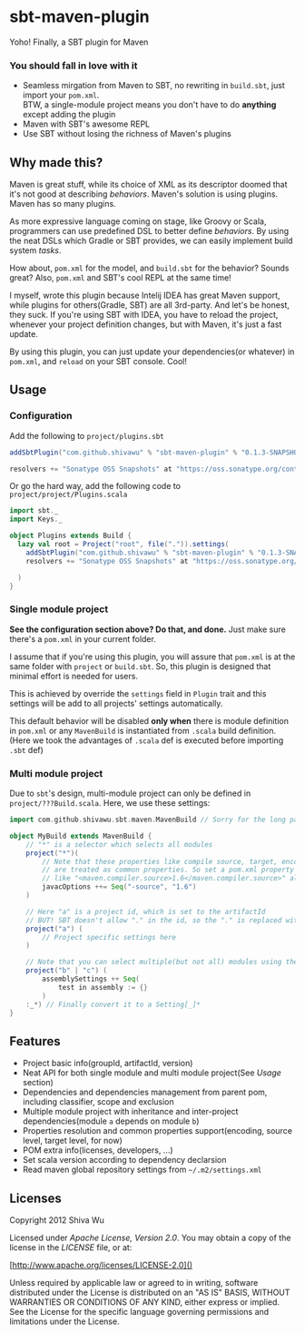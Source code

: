 sbt-maven-plugin
================

Yoho! Finally, a SBT plugin for Maven

### You should fall in love with it

* Seamless mirgation from Maven to SBT, no rewriting in `build.sbt`, just import your `pom.xml`.  
  BTW, a single-module project means you don't have to do **anything** except adding the plugin
* Maven with SBT's awesome REPL
* Use SBT without losing the richness of Maven's plugins

Why made this?
--------------

Maven is great stuff, while its choice of XML as its descriptor doomed that it's not good at describing _behaviors_. 
Maven's solution is using plugins. Maven has so many plugins.

As more expressive language coming on stage, like Groovy or Scala, programmers can use predefined DSL to better define _behaviors_.
By using the neat DSLs which Gradle or SBT provides, we can easily implement build system *tasks*.

How about, `pom.xml` for the model, and `build.sbt` for the behavior? Sounds great?
Also, `pom.xml` and SBT's cool REPL at the same time!

I myself, wrote this plugin because Intelij IDEA has great Maven support, while plugins for others(Gradle, SBT) are all
3rd-party. And let's be honest, they suck. If you're using SBT with IDEA, you have to reload the project, whenever your
project definition changes, but with Maven, it's just a fast update. 

By using this plugin, you can just update your dependencies(or whatever) in `pom.xml`, and `reload` on your SBT console.
Cool!

Usage
-----

### Configuration

Add the following to `project/plugins.sbt`
```scala
addSbtPlugin("com.github.shivawu" % "sbt-maven-plugin" % "0.1.3-SNAPSHOT")

resolvers += "Sonatype OSS Snapshots" at "https://oss.sonatype.org/content/repositories/snapshots"
```

Or go the hard way, add the following code to `project/project/Plugins.scala`

```scala
import sbt._
import Keys._

object Plugins extends Build {
  lazy val root = Project("root", file(".")).settings(
  	addSbtPlugin("com.github.shivawu" % "sbt-maven-plugin" % "0.1.3-SNAPSHOT")
	resolvers += "Sonatype OSS Snapshots" at "https://oss.sonatype.org/content/repositories/snapshots"

  )
}
```

### Single module project

__See the configuration section above? Do that, and done.__ Just make sure there's a `pom.xml` in your current folder.

I assume that if you're using this plugin, you will assure that `pom.xml` is at the same 
folder with `project` or `build.sbt`. So, this plugin is designed that minimal effort is needed for users. 

This is achieved by override the `settings` field in `Plugin` trait and this settings will be add to all projects' settings automatically.

This default behavior will be disabled **only when** there is module definition in `pom.xml` 
or any `MavenBuild` is instantiated from `.scala` build definition. (Here we took the advantages of `.scala` def is executed before importing `.sbt` def)

### Multi module project

Due to `sbt`'s design, multi-module project can only be defined in `project/???Build.scala`. Here, we use these settings:

```scala
import com.github.shivawu.sbt.maven.MavenBuild // Sorry for the long package name :-(

object MyBuild extends MavenBuild {
	// "*" is a selector which selects all modules
	project("*")(
		// Note that these properties like compile source, target, encoding 
		// are treated as common properties. So set a pom.xml property 
		// like "<maven.compiler.source>1.6</maven.compiler.source>" also works.
		javacOptions ++= Seq("-source", "1.6")
	)

	// Here "a" is a project id, which is set to the artifactId
	// BUT! SBT doesn't allow "." in the id, so the "." is replaced with "_"
	project("a") (
		// Project specific settings here
	)

	// Note that you can select multiple(but not all) modules using the "|" operator
	project("b" | "c") (
		assemblySettings ++ Seq(
      		test in assembly := {}
      	)
	:_*) // Finally convert it to a Setting[_]*
}
```

Features
--------

* Project basic info(groupId, artifactId, version)
* Neat API for both single module and multi module project(See _Usage_ section)
* Dependencies and dependencies management from parent pom, including classifier, scope and exclusion
* Multiple module project with inheritance and inter-project dependencies(module `a` depends on module `b`)
* Properties resolution and common properties support(encoding, source level, target level, for now)
* POM extra info(licenses, developers, ...)
* Set scala version according to dependency declarsion
* Read maven global repository settings from `~/.m2/settings.xml`

Licenses
--------
Copyright 2012 Shiva Wu

Licensed under _Apache License, Version 2.0_. You may obtain a copy of the license in the _LICENSE_ file, or at:

[http://www.apache.org/licenses/LICENSE-2.0]()

Unless required by applicable law or agreed to in writing, software distributed under the License is distributed on an "AS IS" BASIS, WITHOUT WARRANTIES OR CONDITIONS OF ANY KIND, either express or implied. See the License for the specific language governing permissions and limitations under the License.
